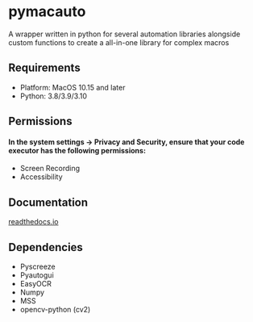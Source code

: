 # pymacauto

A wrapper written in python for several automation libraries alongside custom functions to create a all-in-one library for complex macros

## Requirements
- Platform: MacOS 10.15 and later
- Python: 3.8/3.9/3.10

## Permissions
#### In the system settings -> Privacy and Security, ensure that your code executor has the following permissions:
- Screen Recording
- Accessibility

## Documentation
[readthedocs.io](https://pymacauto.readthedocs.io/en/latest/index.html)

## Dependencies
- Pyscreeze
- Pyautogui
- EasyOCR
- Numpy
- MSS
- opencv-python (cv2)


